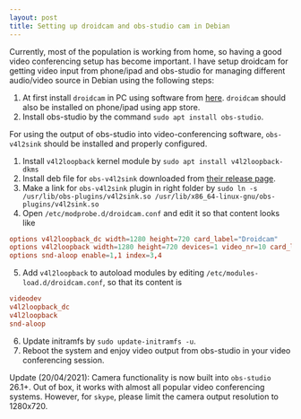 ```yaml
---
layout: post
title: Setting up droidcam and obs-studio cam in Debian
---
```


Currently, most of the population is working from home, so having a good video conferencing setup has become important. I have setup droidcam for getting video input from phone/ipad and obs-studio for managing different audio/video source in Debian using the following steps:

1. At first install `droidcam` in PC using software from [here](https://www.dev47apps.com/droidcam/linux/). `droidcam` should also be installed on phone/ipad using app store.
2. Install obs-studio by the command `sudo apt install obs-studio`.

For using the output of obs-studio into video-conferencing software, `obs-v4l2sink` should be installed and properly configured.

1. Install `v4l2loopback` kernel module by `sudo apt install v4l2loopback-dkms`
2. Install deb file for `obs-v4l2sink` downloaded from [their release page](https://github.com/CatxFish/obs-v4l2sink/releases).
3. Make a link for `obs-v4l2sink` plugin in right folder by `sudo ln -s /usr/lib/obs-plugins/v4l2sink.so /usr/lib/x86_64-linux-gnu/obs-plugins/v4l2sink.so`
4. Open `/etc/modprobe.d/droidcam.conf` and edit it so that content looks like
```conf
options v4l2loopback_dc width=1280 height=720 card_label="Droidcam"
options v4l2loopback width=1280 height=720 devices=1 video_nr=10 card_label="obs_studio_cam"  exclusive_caps=1
options snd-aloop enable=1,1 index=3,4
```
5. Add `v4l2loopback` to autoload modules by editing `/etc/modules-load.d/droidcam.conf`, so that its content is
```conf
videodev
v4l2loopback_dc
v4l2loopback
snd-aloop
```
6. Update initramfs by `sudo update-initramfs -u`.
7. Reboot the system and enjoy video output from obs-studio in your video conferencing session.

Update (20/04/2021): Camera functionality is now built into `obs-studio` 26.1+. Out of box, it works with almost all popular video conferencing systems. However, for `skype`, please limit the camera output resolution to 1280x720.

